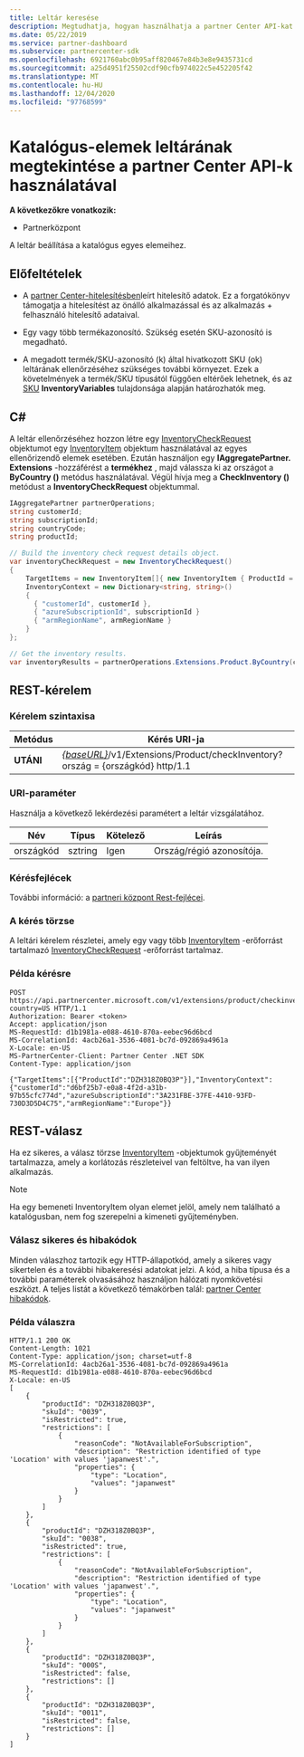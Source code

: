 ```yaml
---
title: Leltár keresése
description: Megtudhatja, hogyan használhatja a partner Center API-kat egy adott katalógusbeli elem leltárának vizsgálatára. Ezt megteheti az ügyfél termékeinek vagy SKU-k azonosítására.
ms.date: 05/22/2019
ms.service: partner-dashboard
ms.subservice: partnercenter-sdk
ms.openlocfilehash: 6921760abc0b95aff820467e84b3e8e9435731cd
ms.sourcegitcommit: a25d4951f25502cdf90cfb974022c5e452205f42
ms.translationtype: MT
ms.contentlocale: hu-HU
ms.lasthandoff: 12/04/2020
ms.locfileid: "97768599"
---
```

# <a name="check-the-inventory-of-catalog-items-using-partner-center-apis"></a>Katalógus-elemek leltárának megtekintése a partner Center API-k használatával

**A következőkre vonatkozik:**

- Partnerközpont

A leltár beállítása a katalógus egyes elemeihez.

## <a name="prerequisites"></a>Előfeltételek

- A [partner Center-hitelesítésben](partner-center-authentication.md)leírt hitelesítő adatok. Ez a forgatókönyv támogatja a hitelesítést az önálló alkalmazással és az alkalmazás + felhasználó hitelesítő adataival.

- Egy vagy több termékazonosító. Szükség esetén SKU-azonosító is megadható.

- A megadott termék/SKU-azonosító (k) által hivatkozott SKU (ok) leltárának ellenőrzéséhez szükséges további környezet. Ezek a követelmények a termék/SKU típusától függően eltérőek lehetnek, és az [SKU](product-resources.md#sku) **InventoryVariables** tulajdonsága alapján határozhatók meg.

## <a name="c"></a>C\#

A leltár ellenőrzéséhez hozzon létre egy [InventoryCheckRequest](product-resources.md#inventorycheckrequest) objektumot egy [InventoryItem](product-resources.md#inventoryitem) objektum használatával az egyes ellenőrizendő elemek esetében. Ezután használjon egy **IAggregatePartner. Extensions** -hozzáférést a **termékhez** , majd válassza ki az országot a **ByCountry ()** metódus használatával. Végül hívja meg a **CheckInventory ()** metódust a **InventoryCheckRequest** objektummal.

``` csharp
IAggregatePartner partnerOperations;
string customerId;
string subscriptionId;
string countryCode;
string productId;

// Build the inventory check request details object.
var inventoryCheckRequest = new InventoryCheckRequest()
{
    TargetItems = new InventoryItem[]{ new InventoryItem { ProductId = productId } },
    InventoryContext = new Dictionary<string, string>()
    {
      { "customerId", customerId },
      { "azureSubscriptionId", subscriptionId }
      { "armRegionName", armRegionName }
    }
};

// Get the inventory results.
var inventoryResults = partnerOperations.Extensions.Product.ByCountry(countryCode).CheckInventory(inventoryCheckRequest);
```

## <a name="rest-request"></a>REST-kérelem

### <a name="request-syntax"></a>Kérelem szintaxisa

| Metódus   | Kérés URI-ja                                                                                                                              |
|----------|------------------------------------------------------------------------------------------------------------------------------------------|
| **UTÁNI** | [*{baseURL}*](partner-center-rest-urls.md)/v1/Extensions/Product/checkInventory? ország = {országkód} http/1.1                        |

### <a name="uri-parameter"></a>URI-paraméter

Használja a következő lekérdezési paramétert a leltár vizsgálatához.

| Név                   | Típus     | Kötelező | Leírás                                                     |
|------------------------|----------|----------|-----------------------------------------------------------------|
| országkód           | sztring   | Igen      | Ország/régió azonosítója.                                            |

### <a name="request-headers"></a>Kérésfejlécek

További információ: a [partneri központ Rest-fejlécei](headers.md).

### <a name="request-body"></a>A kérés törzse

A leltári kérelem részletei, amely egy vagy több [InventoryItem](product-resources.md#inventoryitem) -erőforrást tartalmazó [InventoryCheckRequest](product-resources.md#inventorycheckrequest) -erőforrást tartalmaz.

### <a name="request-example"></a>Példa kérésre

```http
POST https://api.partnercenter.microsoft.com/v1/extensions/product/checkinventory?country=US HTTP/1.1
Authorization: Bearer <token>
Accept: application/json
MS-RequestId: d1b1981a-e088-4610-870a-eebec96d6bcd
MS-CorrelationId: 4acb26a1-3536-4081-bc7d-092869a4961a
X-Locale: en-US
MS-PartnerCenter-Client: Partner Center .NET SDK
Content-Type: application/json

{"TargetItems":[{"ProductId":"DZH318Z0BQ3P"}],"InventoryContext":{"customerId":"d6bf25b7-e0a8-4f2d-a31b-97b55cfc774d","azureSubscriptionId":"3A231FBE-37FE-4410-93FD-730D3D5D4C75","armRegionName":"Europe"}}
```

## <a name="rest-response"></a>REST-válasz

Ha ez sikeres, a válasz törzse [InventoryItem](product-resources.md#inventoryitem) -objektumok gyűjteményét tartalmazza, amely a korlátozás részleteivel van feltöltve, ha van ilyen alkalmazás.

>[!NOTE]
>Ha egy bemeneti InventoryItem olyan elemet jelöl, amely nem található a katalógusban, nem fog szerepelni a kimeneti gyűjteményben.

### <a name="response-success-and-error-codes"></a>Válasz sikeres és hibakódok

Minden válaszhoz tartozik egy HTTP-állapotkód, amely a sikeres vagy sikertelen és a további hibakeresési adatokat jelzi. A kód, a hiba típusa és a további paraméterek olvasásához használjon hálózati nyomkövetési eszközt. A teljes listát a következő témakörben talál: [partner Center hibakódok](error-codes.md).

### <a name="response-example"></a>Példa válaszra

```http
HTTP/1.1 200 OK
Content-Length: 1021
Content-Type: application/json; charset=utf-8
MS-CorrelationId: 4acb26a1-3536-4081-bc7d-092869a4961a
MS-RequestId: d1b1981a-e088-4610-870a-eebec96d6bcd
X-Locale: en-US
[
    {
        "productId": "DZH318Z0BQ3P",
        "skuId": "0039",
        "isRestricted": true,
        "restrictions": [
            {
                "reasonCode": "NotAvailableForSubscription",
                "description": "Restriction identified of type 'Location' with values 'japanwest'.",
                "properties": {
                    "type": "Location",
                    "values": "japanwest"
                }
            }
        ]
    },
    {
        "productId": "DZH318Z0BQ3P",
        "skuId": "0038",
        "isRestricted": true,
        "restrictions": [
            {
                "reasonCode": "NotAvailableForSubscription",
                "description": "Restriction identified of type 'Location' with values 'japanwest'.",
                "properties": {
                    "type": "Location",
                    "values": "japanwest"
                }
            }
        ]
    },
    {
        "productId": "DZH318Z0BQ3P",
        "skuId": "000S",
        "isRestricted": false,
        "restrictions": []
    },
    {
        "productId": "DZH318Z0BQ3P",
        "skuId": "0011",
        "isRestricted": false,
        "restrictions": []
    }
]
```
